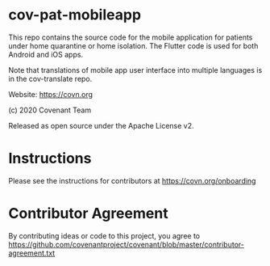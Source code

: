# cov-pat-mobileapp

This repo contains the source code for the mobile application for patients under home quarantine or home isolation. The Flutter code is used for both Android and iOS apps. 

Note that translations of mobile app user interface into multiple languages is in the cov-translate repo.

Website: https://covn.org

(c) 2020 Covenant Team

Released as open source under the Apache License v2.

# Instructions
Please see the instructions for contributors at https://covn.org/onboarding 

# Contributor Agreement
By contributing ideas or code to this project, you agree to  https://github.com/covenantproject/covenant/blob/master/contributor-agreement.txt
